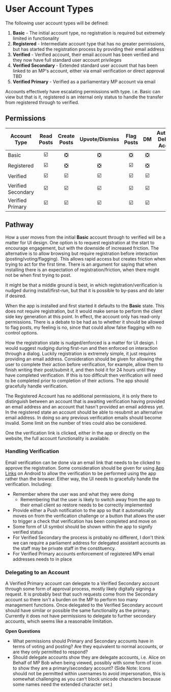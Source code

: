 # User Account Types

The following user account types will be defined:
1. **Basic** - The initial account type, no registration is required but extremely limited in functionality
3. **Registered** - Intermediate account type that has no greater permissions, but has started the registration process by providing their email address
5. **Verified** - Verified account, their email account has been verified and they now have full standard user account privileges 
7. **Verified Secondary** - Extended standard user account that has been linked to an MP's account, either via email verification or direct approval TBD
9. **Verified Primary** - Verified as a parliamentary MP account via email

Accounts effectively have escalating permissions with type. i.e. Basic can view but that is it, registered is an internal only status to handle the transfer from registered through to verified. 


## Permissions
| Account Type | Read Posts | Create Posts  |  Upvote/Dismiss  |  Flag Posts  |  DM  | Authorise Delegate Account | Act as Delegate Account 
| ------------- |:-------------:| :-------------: |:-------------: |:-------------:|:-------------:| :-----:|:-----:|
| Basic      | :ballot_box_with_check: | :negative_squared_cross_mark: | :negative_squared_cross_mark: |:negative_squared_cross_mark: | :negative_squared_cross_mark: |  :negative_squared_cross_mark: |  :negative_squared_cross_mark: |
| Registered  | :ballot_box_with_check: | :negative_squared_cross_mark: | :negative_squared_cross_mark: |:ballot_box_with_check: | :negative_squared_cross_mark: |  :negative_squared_cross_mark: |  :negative_squared_cross_mark: |
| Verified | :ballot_box_with_check: | :ballot_box_with_check: | :ballot_box_with_check: |:ballot_box_with_check: | :ballot_box_with_check: |  :negative_squared_cross_mark: |  :negative_squared_cross_mark: |
| Verified Secondary | :ballot_box_with_check: | :ballot_box_with_check: | :ballot_box_with_check: |:ballot_box_with_check: | :ballot_box_with_check: |  :negative_squared_cross_mark: | :ballot_box_with_check: |
| Verified Primary |:ballot_box_with_check: | :ballot_box_with_check: |:ballot_box_with_check: |:ballot_box_with_check: | :ballot_box_with_check: | :ballot_box_with_check: | :negative_squared_cross_mark: |

## Pathway 
How a user moves from the initial **Basic** account through to verified will be a matter for UI design. One option is to request registration at the start to encourage engagement, but with the downside of increased friction. The alternative is to allow browsing but require registration before interaction (posting/voting/flagging). This allows rapid access but creates friction when trying to act for the first time. There is an argument for saying that when installing there is an expectation of registration/friction, when there might not be when first trying to post.

It might be that a middle ground is best, in which registration/verification is nudged during install/first-run, but that it is possible to by-pass and do later if desired.

When the app is installed and first started it defaults to the **Basic** state. This does not require registration, but it would make sense to perform the client side key generation at this point. In effect, the account only has read-only permissions. There is a debate to be had as to whether it should be allowed to flag posts, my feeling is no, since that could allow false flagging with no control options.

How the registration state is nudged/enforced is a matter for UI design. I would suggest nudging during first-run and then enforced on interaction through a dialog. Luckily registration is extremely simple, it just requires providing an email address. Consideration should be given for allowing the user to complete their action before verification, for example, allow them to finish writing their post/submit it, and then hold it for 24 hours until they have completed verification. If this is too difficult then verification will need to be completed prior to completion of their actions. The app should gracefully handle verification.

The Registered Account has no additional permissions, it is only there to distinguish between an account that is awaiting verification having provided an email address and an account that hasn't provided an email address yet. In the registered state an account should be able to resubmit an alternative email address. In doing so any previous verification emails should become invalid. Some limit on the number of tries could also be considered.

One the verification link is clicked, either in the app or directly on the website, the full account functionality is available.

### Handling Verification
Email verification can be done via an email link that needs to be clicked to approve the registration. Some consideration should be given for using [App Links](https://developer.android.com/studio/write/app-link-indexing) on Android to allow the verification to be performed using the app rather than the browser. Either way, the UI needs to gracefully handle the verification. Including:
* Remember where the user was and what they were doing
  * Remembering that the user is likely to switch away from the app to their email client so restore needs to be correctly implemented
* Provide either a Push notification to the app so that it automatically moves on from the verification challenge or a button that allows the user to trigger a check that verification has been completed and move on 
* Some form of UI symbol should be shown within the app to signify verified status
* For Verified Secondary the process is probably no different, I don't think we can require a parliament address for delegated assistant accounts as the staff may be private staff in the constituency. 
* For Verified Primary accounts enforcement of registered MPs email addresses needs to in place

### Delegating to an Account
A Verified Primary account can delegate to a Verified Secondary account through some form of approval process, mostly likely digitally signing a request. It is probably best that such requests come from the Secondary account so there isn't a burden on the MP to perform too many management functions. Once delegated to the Verified Secondary account should have similar or possible the same functionality as the primary. Currently it does not have permissions to delegate to further secondary accounts, which seems like a reasonable limitation.

**Open Questions**
* What permissions should Primary and Secondary accounts have in terms of voting and posting? Are they equivalent to normal accounts, or are they only permitted to respond?
* Should delegate accounts show they are delegate accounts, i.e. Alice on Behalf of MP Bob when being viewed, possibly with some form of icon to show they are a primary/secondary account? (Side Note: Icons should not be permitted within usernames to avoid impersonation, this is somewhat challenging as you can't block unicode characters because some names need the extended character set.)
